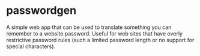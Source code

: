 passwordgen
===========
A simple web app that can be used to translate something you can remember to a website password. Useful for web sites that have overly restrictive password rules (such a limited password length or no support for special characters).
